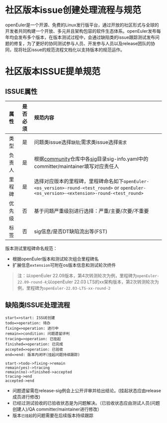 # 社区版本issue创建处理流程与规范
openEuler是一个开源、免费的Linux发行版平台，通过开放的社区形式与全球的开发者共同构建一个开放、多元并且架构包容的软件生态体系。openEuler发布每年均会发布多个版本，在版本测试过程中，会通过缺陷类的issue跟踪测试发布问题的修复，为了更好的协同测试参与人员、开发参与人员以及release团队的协同，现将社区issue的规范流程文档化以支持版本的规范运作。

# 社区版本ISSUE提单规范
## ISSUE属性
|属性|是否必须|规范内容|
|:-:|:-:|:-|
|类型|是|问题类issue选择`缺陷`;需求类issue选择`需求`|
|负责人|是|根据[community](https://gitee.com/openeuler/community)仓库中各[sig](https://gitee.com/openeuler/community/tree/master/sig)目录sig-info.yaml中的committer/maintainer填写对应责任人|
|里程碑|是|选择对应版本的里程碑，里程碑命名如下`openEuler-<os_version>-round-<test_round>` or `openEuler-<os_version>-<extension>-round-<test_round>`|
|优先级|否|基于问题严重级别进行选择：严重/主要/次要/不重要|
|标签|否|sig信息/是否DT缺陷流出等(FST)|

版本测试里程碑命名规范：
- 根据openEuler版本和测试轮次组合里程碑名
- 扩展信息`extension`可附在os版本信息和测试轮次终件
> 注：以openEuler 22.09版本，第4次转测轮次为例，里程碑为`openEuler-22.09-round-4`;以openEuler 22.03 LTS的xx架构版本，第2次转测轮次为例，里程碑为`openEuler-22.03-LTS-xx-round-2`

## 缺陷类ISSUE处理流程

```flow
start=>start: ISSUE创建
todo=>operation: 待办
fixing=>operation: 进行中
remain=>condition: 问题遗留评判
tracing=>operation: 已挂起
finished=>operation: 已完成
accepted=>operation: 已验收
end=>end: 版本内闭环(挂起问题持续跟踪)

start->todo->fixing->remain
remain(yes)->tracing
remain(no)->finished->accepted
tracing->end
accepted->end
```
- 问题遗留需在release-sig例会上公开评审并给出结论。(挂起状态应由release成员进行修改)
- 已经过测试验收的已验收状态是为问题解决。（已验收状态应由测试人员(问题创建人)/QA committer/maintainer进行修改）
- 版本`已挂起`的问题需要在后续版本持续跟踪